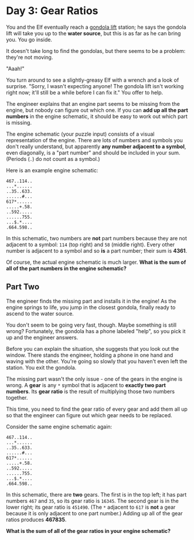 # Day 3: Gear Ratios

You and the Elf eventually reach a [gondola lift](https://en.wikipedia.org/wiki/Gondola_lift) station; he says the
gondola lift will take you up to the **water source**, but this is as far as he can bring you. You go inside.

It doesn't take long to find the gondolas, but there seems to be a problem: they're not moving.

"Aaah!"

You turn around to see a slightly-greasy Elf with a wrench and a look of surprise. "Sorry, I wasn't expecting anyone!
The gondola lift isn't working right now; it'll still be a while before I can fix it." You offer to help.

The engineer explains that an engine part seems to be missing from the engine, but nobody can figure out which one. If
you can **add up all the part numbers** in the engine schematic, it should be easy to work out which part is missing.

The engine schematic (your puzzle input) consists of a visual representation of the engine. There are lots of numbers
and symbols you don't really understand, but apparently **any number adjacent to a symbol**, even diagonally, is a "part
number" and should be included in your sum. (Periods (`.`) do not count as a symbol.)

Here is an example engine schematic:

```text
467..114..
...*......
..35..633.
......#...
617*......
.....+.58.
..592.....
......755.
...$.*....
.664.598..
```

In this schematic, two numbers are **not** part numbers because they are not adjacent to a symbol: `114` (top right) and
`58` (middle right). Every other number is adjacent to a symbol and so **is** a part number; their sum is **4361**.

Of course, the actual engine schematic is much larger.
**What is the sum of all of the part numbers in the engine schematic?**

## Part Two

The engineer finds the missing part and installs it in the engine! As the engine springs to life, you jump in the
closest gondola, finally ready to ascend to the water source.

You don't seem to be going very fast, though. Maybe something is still wrong? Fortunately, the gondola has a phone
labeled "help", so you pick it up and the engineer answers.

Before you can explain the situation, she suggests that you look out the window. There stands the engineer, holding a
phone in one hand and waving with the other. You're going so slowly that you haven't even left the station. You exit the
gondola.

The missing part wasn't the only issue - one of the gears in the engine is wrong. A **gear** is any `*` symbol that is
adjacent to **exactly two part numbers**. Its **gear ratio** is the result of multiplying those two numbers together.

This time, you need to find the gear ratio of every gear and add them all up so that the engineer can figure out which
gear needs to be replaced.

Consider the same engine schematic again:

```text
467..114..
...*......
..35..633.
......#...
617*......
.....+.58.
..592.....
......755.
...$.*....
.664.598..
```

In this schematic, there are **two** gears. The first is in the top left; it has part numbers `467` and `35`, so its
gear ratio is `16345`. The second gear is in the lower right; its gear ratio is `451490`. (The `*` adjacent to `617` is
**not** a gear because it is only adjacent to one part number.) Adding up all of the gear ratios produces **467835**.

**What is the sum of all of the gear ratios in your engine schematic?**
